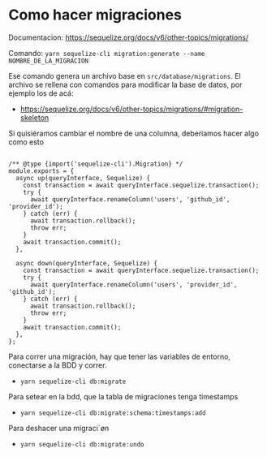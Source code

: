 # Como hacer migraciones

Documentacion: https://sequelize.org/docs/v6/other-topics/migrations/

Comando: `yarn sequelize-cli migration:generate --name NOMBRE_DE_LA_MIGRACION`

Ese comando genera un archivo base en `src/database/migrations`. 
El archivo se rellena con comandos para modificar la base de datos, por ejemplo los de acá:
- https://sequelize.org/docs/v6/other-topics/migrations/#migration-skeleton

Si quisiéramos cambiar el nombre de una columna, deberiamos hacer algo como esto
```JS

/** @type {import('sequelize-cli').Migration} */
module.exports = {
  async up(queryInterface, Sequelize) {
    const transaction = await queryInterface.sequelize.transaction();
    try {
      await queryInterface.renameColumn('users', 'github_id', 'provider_id');
    } catch (err) {
      await transaction.rollback();
      throw err;
    }
    await transaction.commit();
  },

  async down(queryInterface, Sequelize) {
    const transaction = await queryInterface.sequelize.transaction();
    try {
      await queryInterface.renameColumn('users', 'provider_id', 'github_id');
    } catch (err) {
      await transaction.rollback();
      throw err;
    }
    await transaction.commit();
  },
};
```

Para correr una migración, hay que tener las variables de entorno, conectarse a la BDD y correr.

- `yarn sequelize-cli db:migrate`

Para setear en la bdd, que la tabla de migraciones tenga timestamps

- `yarn sequelize-cli db:migrate:schema:timestamps:add`

Para deshacer una migraci´øn
- `yarn sequelize-cli db:migrate:undo`

